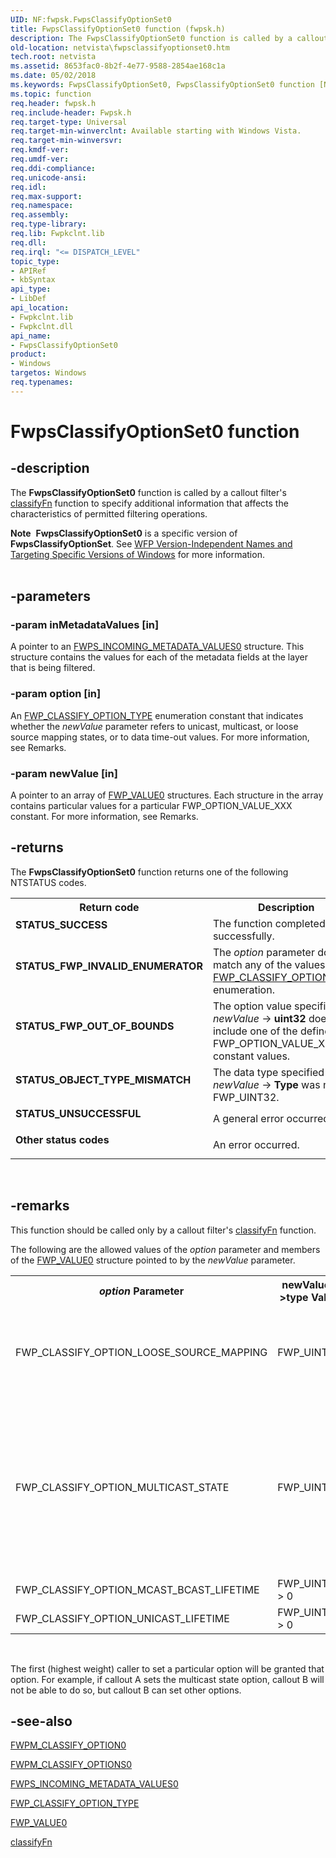 ```yaml
---
UID: NF:fwpsk.FwpsClassifyOptionSet0
title: FwpsClassifyOptionSet0 function (fwpsk.h)
description: The FwpsClassifyOptionSet0 function is called by a callout filter's classifyFn function to specify additional information that affects the characteristics of permitted filtering operations.Note  FwpsClassifyOptionSet0 is a specific version of FwpsClassifyOptionSet. See WFP Version-Independent Names and Targeting Specific Versions of Windows for more information.
old-location: netvista\fwpsclassifyoptionset0.htm
tech.root: netvista
ms.assetid: 8653fac0-8b2f-4e77-9588-2854ae168c1a
ms.date: 05/02/2018
ms.keywords: FwpsClassifyOptionSet0, FwpsClassifyOptionSet0 function [Network Drivers Starting with Windows Vista], fwpsk/FwpsClassifyOptionSet0, netvista.fwpsclassifyoptionset0, wfp_ref_2_funct_3_fwps_C_a482e4f1-dc60-450e-8e3f-6ba7da1a4528.xml
ms.topic: function
req.header: fwpsk.h
req.include-header: Fwpsk.h
req.target-type: Universal
req.target-min-winverclnt: Available starting with Windows Vista.
req.target-min-winversvr: 
req.kmdf-ver: 
req.umdf-ver: 
req.ddi-compliance: 
req.unicode-ansi: 
req.idl: 
req.max-support: 
req.namespace: 
req.assembly: 
req.type-library: 
req.lib: Fwpkclnt.lib
req.dll: 
req.irql: "<= DISPATCH_LEVEL"
topic_type:
- APIRef
- kbSyntax
api_type:
- LibDef
api_location:
- Fwpkclnt.lib
- Fwpkclnt.dll
api_name:
- FwpsClassifyOptionSet0
product:
- Windows
targetos: Windows
req.typenames: 
---
```


# FwpsClassifyOptionSet0 function


## -description


The 
  <b>FwpsClassifyOptionSet0</b> function is called by a callout filter's 
  <a href="https://docs.microsoft.com/windows-hardware/drivers/ddi/content/_netvista/">classifyFn</a> function to specify additional
  information that affects the characteristics of permitted filtering operations.
<div class="alert"><b>Note</b>  <b>FwpsClassifyOptionSet0</b> is a specific version of <b>FwpsClassifyOptionSet</b>. See <a href="https://docs.microsoft.com/windows/desktop/FWP/wfp-version-independent-names-and-targeting-specific-versions-of-windows">WFP Version-Independent Names and Targeting Specific Versions of Windows</a> for more information.</div><div> </div>

## -parameters




### -param inMetadataValues [in]

A pointer to an 
     <a href="https://docs.microsoft.com/windows-hardware/drivers/ddi/content/fwpsk/ns-fwpsk-fwps_incoming_metadata_values0_">FWPS_INCOMING_METADATA_VALUES0</a> structure. This structure contains the values for each of the
     metadata fields at the layer that is being filtered.


### -param option [in]

An 
     <a href="https://docs.microsoft.com/previous-versions/windows/hardware/drivers/ff552428(v=vs.85)">FWP_CLASSIFY_OPTION_TYPE</a> enumeration
     constant that indicates whether the 
     <i>newValue</i> parameter refers to unicast, multicast, or loose source mapping states, or to data
     time-out values. For more information, see Remarks.


### -param newValue [in]

A pointer to an array of 
     <a href="https://docs.microsoft.com/previous-versions/windows/hardware/drivers/ff552450(v=vs.85)">FWP_VALUE0</a> structures. Each structure in the
     array contains particular values for a particular FWP_OPTION_VALUE_XXX constant. For more information, see
     Remarks.


## -returns



The 
     <b>FwpsClassifyOptionSet0</b> function returns one of the following NTSTATUS codes.

<table>
<tr>
<th>Return code</th>
<th>Description</th>
</tr>
<tr>
<td width="40%">
<dl>
<dt><b>STATUS_SUCCESS</b></dt>
</dl>
</td>
<td width="60%">
The function completed successfully.

</td>
</tr>
<tr>
<td width="40%">
<dl>
<dt><b>STATUS_FWP_INVALID_ENUMERATOR</b></dt>
</dl>
</td>
<td width="60%">
The 
       <i>option</i> parameter does not match any of the values in the 
       <a href="https://docs.microsoft.com/previous-versions/windows/hardware/drivers/ff552428(v=vs.85)">
       FWP_CLASSIFY_OPTION_TYPE</a> enumeration.

</td>
</tr>
<tr>
<td width="40%">
<dl>
<dt><b>STATUS_FWP_OUT_OF_BOUNDS</b></dt>
</dl>
</td>
<td width="60%">
The option value specified by 
       <i>newValue</i> ->
       <b>uint32</b> does not include one of the defined FWP_OPTION_VALUE_XXX constant values.

</td>
</tr>
<tr>
<td width="40%">
<dl>
<dt><b>STATUS_OBJECT_TYPE_MISMATCH</b></dt>
</dl>
</td>
<td width="60%">
The data type specified by 
       <i>newValue</i> ->
       <b>Type</b> was not FWP_UINT32.

</td>
</tr>
<tr>
<td width="40%">
<dl>
<dt><b>STATUS_UNSUCCESSFUL</b></dt>
</dl>
</td>
<td width="60%">
A general error occurred.

</td>
</tr>
<tr>
<td width="40%">
<dl>
<dt><b>Other status codes</b></dt>
</dl>
</td>
<td width="60%">
An error occurred.

</td>
</tr>
</table>
 




## -remarks



This function should be called only by a callout filter's 
    <a href="https://docs.microsoft.com/windows-hardware/drivers/ddi/content/_netvista/">classifyFn</a> function.

The following are the allowed values of the 
    <i>option</i> parameter and members of the 
    <a href="https://docs.microsoft.com/previous-versions/windows/hardware/drivers/ff552450(v=vs.85)">FWP_VALUE0</a> structure pointed to by the 
    <i>newValue</i> parameter.

<table>
<tr>
<th><i>option</i> Parameter</th>
<th>
      newValue->type Value</th>
<th>
      newValue->uint32 Value</th>
</tr>
<tr>
<td>
FWP_CLASSIFY_OPTION_LOOSE_SOURCE_MAPPING

</td>
<td>
FWP_UINT32

</td>
<td>
FWP_OPTION_VALUE_ENABLE_LOOSE_SOURCE
       <dl>
<dd>Enable loose source mapping.</dd>
</dl>


FWP_OPTION_VALUE_DISABLE_LOOSE_SOURCE
       <dl>
<dd>Disable loose source mapping.</dd>
</dl>


</td>
</tr>
<tr>
<td>
FWP_CLASSIFY_OPTION_MULTICAST_STATE

</td>
<td>
FWP_UINT32

</td>
<td>
FWP_OPTION_VALUE_ALLOW_MULTICAST_STATE
       <dl>
<dd>Allow link-local multicast state creation on outbound traffic.</dd>
</dl>


FWP_OPTION_VALUE_DENY_MULTICAST_STATE
       <dl>
<dd>Do not allow link-local multicast state creation on outbound traffic.</dd>
</dl>


FWP_OPTION_VALUE_ALLOW_NON_LINK_LOCAL_RESPONSE
       <dl>
<dd>Allow multicast state creation for outbound traffic (permitting non–link-local
        responses).</dd>
</dl>


</td>
</tr>
<tr>
<td>
FWP_CLASSIFY_OPTION_MCAST_BCAST_LIFETIME

</td>
<td>
FWP_UINT32 > 0

</td>
<td>
Specifies the multicast/broadcast state lifetime, in seconds.

</td>
</tr>
<tr>
<td>
FWP_CLASSIFY_OPTION_UNICAST_LIFETIME

</td>
<td>
FWP_UINT32 > 0

</td>
<td>
Specifies the unicast state lifetime, in seconds.

</td>
</tr>
</table>
 

The first (highest weight) caller to set a particular option will be granted that option. For example,
    if callout A sets the multicast state option, callout B will not be able to do so, but callout B can set
    other options.




## -see-also




<a href="https://docs.microsoft.com/previous-versions/windows/hardware/drivers/ff550078(v=vs.85)">FWPM_CLASSIFY_OPTION0</a>



<a href="https://docs.microsoft.com/previous-versions/windows/hardware/drivers/ff550079(v=vs.85)">FWPM_CLASSIFY_OPTIONS0</a>



<a href="https://docs.microsoft.com/windows-hardware/drivers/ddi/content/fwpsk/ns-fwpsk-fwps_incoming_metadata_values0_">
   FWPS_INCOMING_METADATA_VALUES0</a>



<a href="https://docs.microsoft.com/previous-versions/windows/hardware/drivers/ff552428(v=vs.85)">FWP_CLASSIFY_OPTION_TYPE</a>



<a href="https://docs.microsoft.com/previous-versions/windows/hardware/drivers/ff552450(v=vs.85)">FWP_VALUE0</a>



<a href="https://docs.microsoft.com/windows-hardware/drivers/ddi/content/_netvista/">classifyFn</a>
 

 

